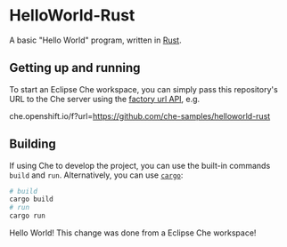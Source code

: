 # HelloWorld-Rust
A basic "Hello World" program, written in [Rust](https://www.rust-lang.org/).

## Getting up and running
To start an Eclipse Che workspace, you can simply pass this repository's URL to the Che server using the [factory url API](https://www.eclipse.org/che/docs/che-7/configuring-a-workspace-using-a-devfile/#creating-a-workspace-from-the-default-branch-of-a-git-repository_configuring-a-workspace-using-a-devfile), e.g. 

che.openshift.io/f?url=https://github.com/che-samples/helloworld-rust

## Building
If using Che to develop the project, you can use the built-in commands `build` and `run`. Alternatively, you can use [`cargo`](https://doc.rust-lang.org/cargo/):

```bash
# build
cargo build
# run
cargo run
```

Hello World! This change was done from a Eclipse Che workspace!